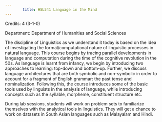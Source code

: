 ```yaml
---
        title: HSL541 Language in the Mind
---
```

Credits: 4 (3-1-0)

Department: Department of Humanities and Social Sciences

The discipline of Linguistics as we understand it today is based on the idea of investigating the formal/computational nature of linguistic processes in natural language. This course begins by tracing parallel developments in language and computation during the time of the cognitive revolution in the 50s. As language is learnt from infancy, we begin by introducing two approaches to learning: top-down and bottom-up. Further, we discuss language architectures that are both symbolic and non-symbolic in order to account for a fragment of English grammar: the past tense and nominalization. Following this, the course introduces some of the basic tools used by linguists in the analysis of language, while introducing concepts such as the syllable, morpheme, constituent structure etc.

During lab sessions, students will work on problem sets to familiarize themselves with the analytical tools in linguistics. They will get a chance to work on datasets in South Asian languages such as Malayalam and Hindi.